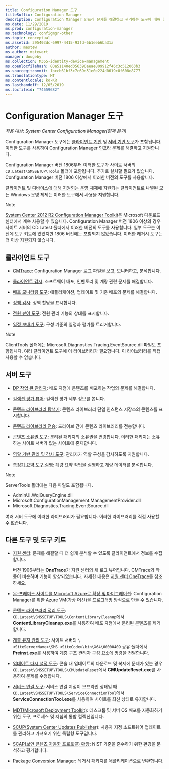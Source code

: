 ```yaml
---
title: Configuration Manager 도구
titleSuffix: Configuration Manager
description: Configuration Manager 인프라 문제를 해결하고 관리하는 도구에 대해 알아봅니다.
ms.date: 11/29/2019
ms.prod: configuration-manager
ms.technology: configmgr-other
ms.topic: conceptual
ms.assetid: 395403dc-6997-4415-93fd-6b1eeb6ba31a
author: mestew
ms.author: mstewart
manager: dougeby
ms.collection: M365-identity-device-management
ms.openlocfilehash: 80a51140ed356390aeae809912f46c3c512063b3
ms.sourcegitcommit: 1bccb61bf3c7c69d51e0e224d0619c8f608e8777
ms.translationtype: HT
ms.contentlocale: ko-KR
ms.lasthandoff: 12/05/2019
ms.locfileid: "74659682"
---
```

# <a name="configuration-manager-tools"></a>Configuration Manager 도구

*적용 대상: System Center Configuration Manager(현재 분기)*

Configuration Manager 도구에는 [클라이언트 기반](#client-tools) 및 [서버 기반 도구](#server-tools)가 포함됩니다. 이러한 도구를 사용하여 Configuration Manager 인프라 문제를 해결하고 지원합니다.

Configuration Manager 버전 1806부터 이러한 도구가 사이트 서버의 `CD.Latest\SMSSETUP\Tools` 폴더에 포함됩니다. 추가로 설치할 필요가 없습니다.<!--1357145--> Configuration Manager 버전 1806 이상에서 이러한 버전의 도구를 사용합니다.

[클라이언트 및 디바이스에 대해 지원되는 운영 체제](https://docs.microsoft.com/sccm/core/plan-design/configs/supported-operating-systems-for-clients-and-devices)에 지원되는 클라이언트로 나열된 모든 Windows 운영 체제는 이러한 도구에서 사용을 지원합니다.

> [!Note]  
> [System Center 2012 R2 Configuration Manager Toolkit](https://www.microsoft.com/download/details.aspx?id=50012)은 Microsoft 다운로드 센터에서 계속 사용할 수 있습니다. Configuration Manager 버전 1806 이상의 경우 사이트 서버의 CD.Latest 폴더에서 이러한 버전의 도구를 사용합니다. 일부 도구는 이전에 도구 키트에 있었지만 1806 버전에는 포함되지 않았습니다. 이러한 레거시 도구는 더 이상 지원되지 않습니다.


## <a name="client-tools"></a>클라이언트 도구

- [CMTrace](/sccm/core/support/cmtrace): Configuration Manager 로그 파일을 보고, 모니터하고, 분석합니다.  

- [클라이언트 감시](/sccm/core/support/clispy): 소프트웨어 배포, 인벤토리 및 계량 관련 문제를 해결합니다.

- [배포 모니터링 도구](/sccm/core/support/deployment-monitoring-tool): 애플리케이션, 업데이트 및 기준 배포의 문제를 해결합니다.  

- [정책 감시](/sccm/core/support/policy-spy): 정책 할당을 표시합니다.  

- [전원 뷰어 도구](/sccm/core/support/power-viewer-tool): 전원 관리 기능의 상태를 표시합니다.  

- [일정 보내기 도구](/sccm/core/support/send-schedule-tool): 구성 기준의 일정과 평가를 트리거합니다.  

> [!Note]  
> ClientTools 폴더에는 Microsoft.Diagnostics.Tracing.EventSource.dll 파일도 포함됩니다. 여러 클라이언트 도구에 이 라이브러리가 필요합니다. 이 라이브러리를 직접 사용할 수 없습니다.  


## <a name="server-tools"></a>서버 도구

- [DP 작업 큐 관리자](/sccm/core/support/dp-job-manager): 배포 지점에 콘텐츠를 배포하는 작업의 문제를 해결합니다.  

- [컬렉션 평가 뷰어](/sccm/core/support/ceviewer): 컬렉션 평가 세부 정보를 봅니다.  

- [콘텐츠 라이브러리 탐색기](/sccm/core/support/content-library-explorer): 콘텐츠 라이브러리 단일 인스턴스 저장소의 콘텐츠를 표시합니다.  

- [콘텐츠 라이브러리 전송](/sccm/core/support/content-library-transfer): 드라이브 간에 콘텐츠 라이브러리를 전송합니다.  

- [콘텐츠 소유권 도구](/sccm/core/support/content-ownership-tool): 분리된 패키지의 소유권을 변경합니다. 이러한 패키지는 소유하는 사이트 서버가 없는 사이트에 존재합니다.

- [역할 기반 관리 및 감사 도구](/sccm/core/support/rbaviewer): 관리자가 역할 구성을 감사하도록 지원합니다.  

- [측정기 요약 도구 실행](/sccm/core/support/run-meter-summ): 계량 요약 작업을 실행하고 계량 데이터를 분석합니다.

> [!Note]  
> ServerTools 폴더에는 다음 파일도 포함됩니다.
>
> - AdminUI.WqlQueryEngine.dll
> - Microsoft.ConfigurationManagement.ManagementProvider.dll
> - Microsoft.Diagnostics.Tracing.EventSource.dll
>
> 여러 서버 도구에 이러한 라이브러리가 필요합니다. 이러한 라이브러리를 직접 사용할 수 없습니다.  


## <a name="other-tools-and-toolkits"></a>다른 도구 및 도구 키트

- [지원 센터](/sccm/core/support/support-center): 문제를 해결할 때 더 쉽게 분석할 수 있도록 클라이언트에서 정보를 수집합니다.

    버전 1906부터는 **OneTrace**가 지원 센터의 새 로그 뷰어입니다. CMTrace와 작동이 비슷하며 기능이 향상되었습니다. 자세한 내용은 [지원 센터 OneTrace](/sccm/core/support/support-center-onetrace)를 참조하세요.

- [온-프레미스 사이트를 Microsoft Azure로 확장 및 마이그레이션](/sccm/core/support/azure-migration-tool): Configuration Manager를 위한 Azure VM(가상 머신)을 프로그래밍 방식으로 만들 수 있습니다. <!--3556022--> 

- [콘텐츠 라이브러리 정리 도구](/sccm/core/plan-design/hierarchy/content-library-cleanup-tool): `CD.Latest\SMSSETUP\TOOLS\ContentLibraryCleanup`에서 **ContentLibraryCleanup.exe**를 사용하여 배포 지점에서 분리된 콘텐츠를 제거합니다.  

- [계층 유지 관리 도구](/sccm/core/servers/manage/hierarchy-maintenance-tool-preinst.exe): 사이트 서버의 `\<SiteServerName>\SMS_<SiteCode>\bin\X64\00000409` 공유 폴더에서 **Preinst.exe**를 사용하여 계층 구조 관리자 구성 요소에 명령을 전달합니다.  

- [업데이트 다시 설정 도구](/sccm/core/servers/manage/update-reset-tool): 콘솔 내 업데이트의 다운로드 및 복제에 문제가 있는 경우 `CD.Latest\SMSSETUP\TOOLS\CMUpdateReset`에서 **CMUpdateReset.exe**를 사용하여 문제를 수정합니다.  

- [서비스 연결 도구](/sccm/core/servers/manage/use-the-service-connection-tool): 서비스 연결 지점이 오프라인 상태일 때 `CD.Latest\SMSSETUP\TOOLS\ServiceConnectionTool`에서 **ServiceConnectionTool.exe**를 사용하여 사이트를 최신 상태로 유지합니다.  

- [MDT(Microsoft Deployment Toolkit)](/sccm/mdt/): 데스크톱 및 서버 OS 배포를 자동화하기 위한 도구, 프로세스 및 지침의 통합 컬렉션입니다.

- [SCUP(System Center Updates Publisher)](/sccm/sum/tools/updates-publisher): 사용자 지정 소프트웨어 업데이트를 관리하고 가져오기 위한 독립형 도구입니다.

- [SCAP(보안 콘텐츠 자동화 프로토콜) 확장](/sccm/compliance/plan-design/scap/about-scap): NIST 기준을 준수하기 위한 환경을 분석하고 평가합니다.

- [Package Conversion Manager](/sccm/apps/pcm/package-conversion-manager): 레거시 패키지를 애플리케이션으로 변환합니다.
